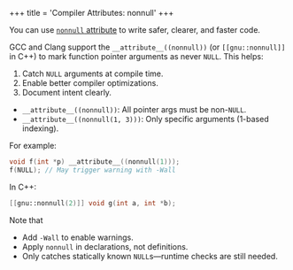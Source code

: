 +++
title = 'Compiler Attributes: nonnull'
+++

You can use [`nonnull` attribute](https://gcc.gnu.org/onlinedocs/gcc-4.4.7/gcc/Function-Attributes.html) to write safer, clearer, and faster code.

GCC and Clang support the `__attribute__((nonnull))` (or `[[gnu::nonnull]]` in C++) to mark function pointer arguments as never `NULL`. This helps:

1. Catch `NULL` arguments at compile time.
2. Enable better compiler optimizations.
3. Document intent clearly.

* `__attribute__((nonnull))`: All pointer args must be non-`NULL`.
* `__attribute__((nonnull(1, 3)))`: Only specific arguments (1-based indexing).

For example:

```c
void f(int *p) __attribute__((nonnull(1)));
f(NULL); // May trigger warning with -Wall
```

In C++:

```cpp
[[gnu::nonnull(2)]] void g(int a, int *b);
```

Note that

* Add `-Wall` to enable warnings.
* Apply `nonnull` in declarations, not definitions.
* Only catches statically known `NULL`s—runtime checks are still needed.
